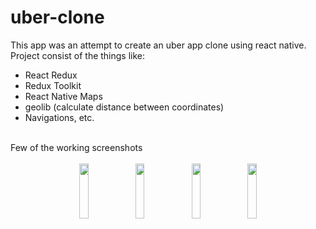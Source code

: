 # uber-clone
This app was an attempt to create an uber app clone using react native. <br>
Project consist of the things like:
<ul>
  <li> React Redux </li>
  <li> Redux Toolkit </li>
  <li> React Native Maps </li>
  <li> geolib (calculate distance between coordinates) </li>
  <li> Navigations, etc. </li>
</ul>

<br>
Few of the working screenshots <br> <br>


<center> 
  <div>
    <img src="https://user-images.githubusercontent.com/58907200/177595302-38edb07c-fa52-40cc-9a7c-f0e098842552.jpg" width=17% height=15%>
    <img src="https://user-images.githubusercontent.com/58907200/177595333-c0005954-4ddb-4d86-a5a9-93f7f463e7b5.jpg" width=17% height=15%>
    <img src="https://user-images.githubusercontent.com/58907200/177595321-1b2e241e-2fa4-4a3b-bcbe-8abe803b10ac.jpg" width=17% height=15%>
    <img src="https://user-images.githubusercontent.com/58907200/177595309-97f55b8b-8964-4451-8b69-a2c456b63efe.jpg" width=17% height=15%>
    
  </div>
</center>

